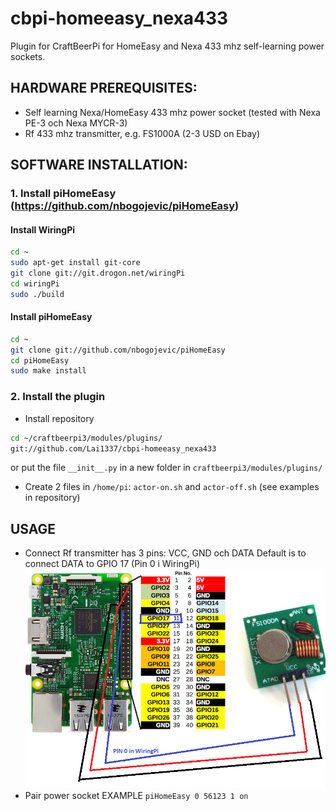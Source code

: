 # cbpi-homeeasy_nexa433
Plugin for CraftBeerPi for HomeEasy and Nexa 433 mhz self-learning power sockets. 
<br>
## HARDWARE PREREQUISITES:
- Self learning Nexa/HomeEasy 433 mhz power socket (tested with Nexa PE-3 och Nexa MYCR-3)
- Rf 433 mhz transmitter, e.g. FS1000A (2-3 USD on Ebay)

## SOFTWARE INSTALLATION:
### 1. Install piHomeEasy (https://github.com/nbogojevic/piHomeEasy)

#### Install WiringPi
```bash
cd ~
sudo apt-get install git-core
git clone git://git.drogon.net/wiringPi
cd wiringPi
sudo ./build
```
#### Install piHomeEasy
```bash
cd ~
git clone git://github.com/nbogojevic/piHomeEasy
cd piHomeEasy
sudo make install
```

### 2. Install the plugin
- Install repository
```bash
cd ~/craftbeerpi3/modules/plugins/
git://github.com/Lai1337/cbpi-homeeasy_nexa433
```
or put the file `__init__.py` in a new folder in `craftbeerpi3/modules/plugins/`
<br>
- Create 2 files in `/home/pi`: 
`actor-on.sh` and `actor-off.sh` (see examples in repository)

## USAGE
- Connect Rf transmitter has 3 pins: VCC, GND och DATA
Default is to connect DATA to GPIO 17 (Pin 0 i WiringPi)
![alt text](https://github.com/Lai1337/cbpi-homeeasy_nexa433/blob/master/Wiring.png)
- Pair power socket EXAMPLE `piHomeEasy 0 56123 1 on`

